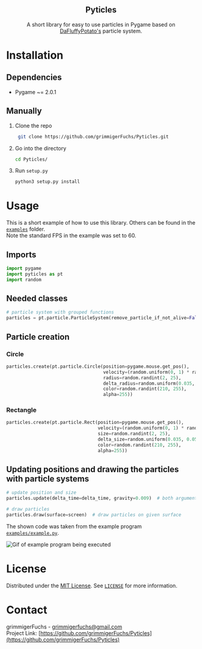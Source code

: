 <p align="center">
   <h2 align="center">Pyticles</h2>
   <p align="center">
      A short library for easy to use particles in Pygame based on <a href="http://dafluffypotato.com/" target="blank">DaFluffyPotato's</a> particle system.
   </p>
</p>

# Installation

## Dependencies

- Pygame ~= 2.0.1

## Manually

1. Clone the repo
   ```bash
    git clone https://github.com/grimmigerFuchs/Pyticles.git
   ```
2. Go into the directory
   ```bash
   cd Pyticles/
   ```
3. Run `setup.py`
   ```bash
   python3 setup.py install
   ```

# Usage

This is a short example of how to use this library. Others can be found in the [`examples`](examples) folder.\
Note the standard FPS in the example was set to 60.

## Imports

```python
import pygame
import pyticles as pt
import random
```

## Needed classes

```python
# particle system with grouped functions
particles = pt.particle.ParticleSystem(remove_particle_if_not_alive=False)  # removes particles not independently if False
```

## Particle creation

### Circle

```python
particles.create(pt.particle.Circle(position=pygame.mouse.get_pos(),                                # get mouse pos
                                    velocity=(random.uniform(0, 1) * random.choice((-1, 1)), -3),   # x and y velocity
                                    radius=random.randint(2, 25),                                   # size of particles
                                    delta_radius=random.uniform(0.035, 0.050),                      # decreases size every frame
                                    color=random.randint(210, 255),                                 # rgb or greyscale color
                                    alpha=255))                                                     # optional transparency
```

### Rectangle

```python
particles.create(pt.particle.Rect(position=pygame.mouse.get_pos(),
                                  velocity=(random.uniform(0, 1) * random.choice((-1, 1)), -3),
                                  size=random.randint(2, 25),                                       # int or tuple
                                  delta_size=random.uniform(0.035, 0.050),                          # int or tuple
                                  color=random.randint(210, 255),
                                  alpha=255))
```

## Updating positions and drawing the particles with particle systems

```python
# update position and size
particles.update(delta_time=delta_time, gravity=0.009)  # both arguments are optional; gravity pulls particles down

# draw particles
particles.draw(surface=screen)  # draw particles on given surface
```

The shown code was taken from the example program [`examples/example.py`](examples/example.py).

![Gif of example program being executed](https://media.giphy.com/media/961YhKg8e59t0Y9eUu/giphy.gif)

# License

Distributed under the [MIT License](https://choosealicense.com/licenses/mit/). See [`LICENSE`](LICENSE) for more
information.

# Contact

grimmigerFuchs - [grimmigerfuchs@gmail.com](mailto:grimmigerFuchs)\
Project Link: [https://github.com/grimmigerFuchs/Pyticles](https://github.com/grimmigerFuchs/Pyticles)
